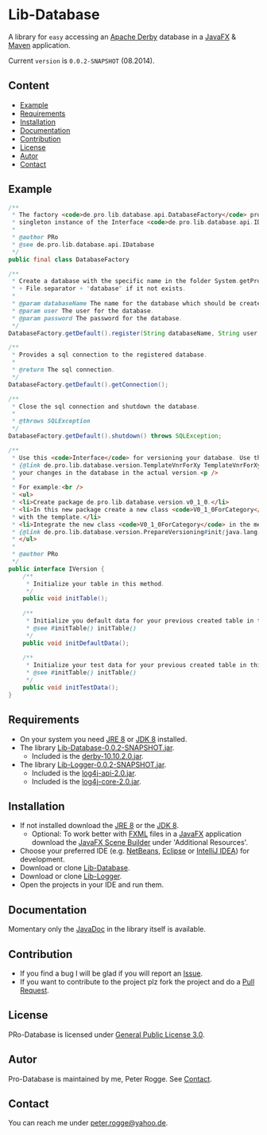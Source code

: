 Lib-Database
============

A library for `easy` accessing an [Apache Derby] database in a [JavaFX] &amp; [Maven] application.

Current `version` is `0.0.2-SNAPSHOT` (08.2014).



Content
-------

* [Example](#Example)
* [Requirements](#Requirements)
* [Installation](#Installation)
* [Documentation](#Documentation)
* [Contribution](#Contribution)
* [License](#License)
* [Autor](#Autor)
* [Contact](#Contact)



Example<a name="Example" />
-------

```java
/**
 * The factory <code>de.pro.lib.database.api.DatabaseFactory</code> provides a 
 * singleton instance of the Interface <code>de.pro.lib.database.api.IDatabase</code>.
 *
 * @author PRo
 * @see de.pro.lib.database.api.IDatabase
 */
public final class DatabaseFactory
```

```java
/**
 * Create a database with the specific name in the folder System.getProperty("user.dir")
 * + File.separator + "database" if it not exists.
 * 
 * @param databaseName The name for the database which should be created.
 * @param user The user for the database.
 * @param password The password for the database.
 */
DatabaseFactory.getDefault().register(String databaseName, String user, String password);
```

```java
/**
 * Provides a sql connection to the registered database.
 * 
 * @return The sql connection.
 */
DatabaseFactory.getDefault().getConnection();
```

```java
/**
 * Close the sql connection and shutdown the database.
 * 
 * @throws SQLException 
 */
DatabaseFactory.getDefault().shutdown() throws SQLException;
```

```java
/**
 * Use this <code>Interface</code> for versioning your database. Use the template
 * {@link de.pro.lib.database.version.TemplateVnrForXy TemplateVnrForXy} to implement
 * your changes in the database in the actual version.<p />
 * 
 * For example:<br />
 * <ul>
 * <li>Create package de.pro.lib.database.version.v0_1_0.</li>
 * <li>In this new package create a new class <code>V0_1_0ForCategory</code>
 * with the template.</li>
 * <li>Integrate the new class <code>V0_1_0ForCategory</code> in the method
 * {@link de.pro.lib.database.version.PrepareVersioning#init(java.lang.Boolean)}
 * </ul>
 *
 * @author PRo
 */
public interface IVersion {
    /**
     * Initialize your table in this method.
     */
    public void initTable();
    
    /**
     * Initialize you default data for your previous created table in this method.
     * @see #initTable() initTable()
     */
    public void initDefaultData();
    
    /**
     * Initialize your test data for your previous created table in this method.
     * @see #initTable() initTable()
     */
    public void initTestData();
}
```



Requirements<a name="Requirements" />
------------

* On your system you need [JRE 8] or [JDK 8] installed.
* The library [Lib-Database-0.0.2-SNAPSHOT.jar](#Installation).
  * Included is the [derby-10.10.2.0.jar].
* The library [Lib-Logger-0.0.2-SNAPSHOT.jar](#Installation).
  * Included is the [log4j-api-2.0.jar].
  * Included is the [log4j-core-2.0.jar].


Installation<a name="Installation" />
------------

* If not installed download the [JRE 8] or the [JDK 8].
  * Optional: To work better with [FXML] files in a [JavaFX] application download the [JavaFX Scene Builder] under 'Additional Resources'.
* Choose your preferred IDE (e.g. [NetBeans], [Eclipse] or [IntelliJ IDEA]) for development.
* Download or clone [Lib-Database].
* Download or clone [Lib-Logger].
* Open the projects in your IDE and run them.



Documentation<a name="Documentation" />
-------------

Momentary only the [JavaDoc] in the library itself is available.



Contribution<a name="Contribution" />
------------

* If you find a bug I will be glad if you will report an [Issue].
* If you want to contribute to the project plz fork the project and do a [Pull Request].



License<a name="License" />
-------

PRo-Database is licensed under [General Public License 3.0].



Autor<a name="Autor" />
-----

Pro-Database is maintained by me, Peter Rogge. See [Contact](#Contact).



Contact<a name="Contact" />
-------

You can reach me under <peter.rogge@yahoo.de>.



[//]: # (Links)
[Apache Derby]:http://db.apache.org/derby/
[derby-10.10.2.0.jar]:http://db.apache.org/derby/
[Eclipse]:https://www.eclipse.org/
[FXML]:http://docs.oracle.com/javafx/2/fxml_get_started/jfxpub-fxml_get_started.htm
[General Public License 3.0]:http://www.gnu.org/licenses/gpl-3.0.en.html
[IntelliJ IDEA]:http://www.jetbrains.com/idea/
[Issue]:https://github.com/Naoghuman/lib-database/issues
[JavaDoc]:http://www.oracle.com/technetwork/java/javase/documentation/index-jsp-135444.html
[JavaFX]:http://docs.oracle.com/javase/8/javase-clienttechnologies.htm
[JavaFX Scene Builder]:http://www.oracle.com/technetwork/java/javase/downloads/index.html
[JDK 8]:http://www.oracle.com/technetwork/java/javase/downloads/jdk8-downloads-2133151.html
[JRE 8]:http://www.oracle.com/technetwork/java/javase/downloads/jre8-downloads-2133155.html
[Lib-Database]:https://github.com/Naoghuman/lib-database
[Lib-Logger]:https://github.com/Naoghuman/lib-logger
[log4j-api-2.0.jar]:https://logging.apache.org/log4j/2.0/log4j-web/dependencies.html
[log4j-core-2.0.jar]:https://logging.apache.org/log4j/2.0/log4j-web/dependencies.html
[Maven]:http://maven.apache.org/
[NetBeans]:https://netbeans.org/
[Pull Request]:https://help.github.com/articles/using-pull-requests


